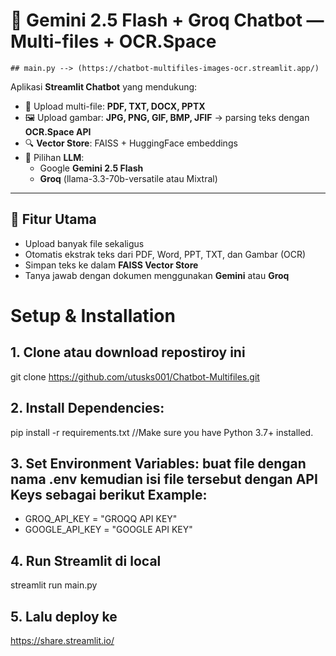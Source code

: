# 🤖 Gemini 2.5 Flash + Groq Chatbot — Multi-files + OCR.Space
    ## main.py --> (https://chatbot-multifiles-images-ocr.streamlit.app/)

Aplikasi **Streamlit Chatbot** yang mendukung:
- 📄 Upload multi-file: **PDF, TXT, DOCX, PPTX**
- 🖼️ Upload gambar: **JPG, PNG, GIF, BMP, JFIF** → parsing teks dengan **OCR.Space API**
- 🔍 **Vector Store**: FAISS + HuggingFace embeddings
- 🤖 Pilihan **LLM**:
  - Google **Gemini 2.5 Flash**
  - **Groq** (llama-3.3-70b-versatile atau Mixtral)

---

## 🚀 Fitur Utama
- Upload banyak file sekaligus
- Otomatis ekstrak teks dari PDF, Word, PPT, TXT, dan Gambar (OCR)
- Simpan teks ke dalam **FAISS Vector Store**
- Tanya jawab dengan dokumen menggunakan **Gemini** atau **Groq**


# Setup & Installation

## 1. Clone atau download repostiroy ini
git clone https://github.com/utusks001/Chatbot-Multifiles.git

## 2. Install Dependencies:
pip install -r requirements.txt
//Make sure you have Python 3.7+ installed.

## 3. Set Environment Variables: buat file dengan nama .env kemudian isi file tersebut dengan API Keys sebagai berikut Example:
- GROQ_API_KEY = "GROQQ API KEY"
- GOOGLE_API_KEY = "GOOGLE API KEY"

## 4. Run Streamlit di local
streamlit run main.py

## 5. Lalu deploy ke 
https://share.streamlit.io/
